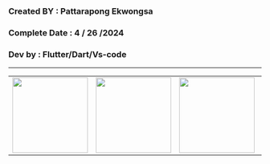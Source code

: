 ### Created BY : Pattarapong Ekwongsa

### Complete Date : 4 / 26 /2024

### Dev by : Flutter/Dart/Vs-code
***

<table>
    <tr>
      <td>
<img src="file:///C:/Users/ekwon/Downloads/xLdTRXkx4RwEde8uLpb7TO7OwCqYK8vYoubQMJ8iERbSqCkHH9Yx54Yk7IFDkvVStP6NQwuOft5Q57M2n9hvPZZpSJZyqP_QK6NAN0mq65BG7FIEPh247LNKI4MIP909gZNvRIrAOq0bYLPPajnpjW6ZasIjhD6zLBT_PTPJaYmDDR0knUSAy1lvEdXrH6xX8I7_W0SoU3KaFkBrLojtW6.svg" width="150">
      </td>
          <td>
      <img src="https://user-images.githubusercontent.com/127838702/228149931-d15350ef-4c60-4621-b7e5-e03761570fe5.png" width="150"
           </td>
                <td>
      <img src="https://user-images.githubusercontent.com/127838702/228148465-1c89da20-6625-4c17-9540-f3aaf2e6681b.png" width="150"
       </td>
      <td>
      <img src="https://user-images.githubusercontent.com/127838702/228148448-7becee58-595b-4df7-9c39-b9aa1415f352.png" width="150"
     </tr>
   </table>
